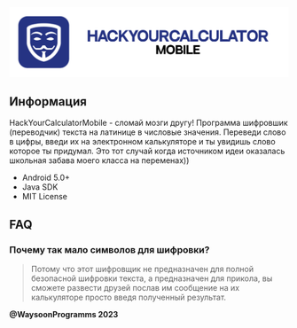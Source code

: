 <p align="center">
  <picture>
    <source media="(prefers-color-scheme: dark)" srcset="./banner.png">
    <img src="./banner.png">
  </picture>
</p>

## Информация

HackYourCalculatorMobile - сломай мозги другу! Программа шифровшик (переводчик) текста на латинице в числовые значения.
Переведи слово в цифры, введи их на электронном калькуляторе и ты увидишь слово которое ты придумал.
Это тот случай когда источником идеи оказалась школьная забава моего класса на переменах))

- Android 5.0+
- Java SDK
- MIT License

## FAQ
### Почему так мало символов для шифровки?
> Потому что этот шифровщик не предназначен для
   полной безопасной шифровки текста, а предназначен
   для прикола, вы сможете развести друзей послав им
   сообщение на их калькуляторе просто введя полученный
   результат.


**@WaysoonProgramms 2023**
